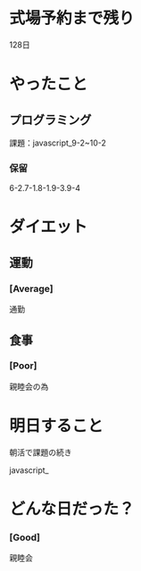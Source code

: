 # 式場予約まで残り

128日

# やったこと

## プログラミング

課題：javascript_9-2~10-2

### 保留
6-2.7-1.8-1.9-3.9-4

# ダイエット

## 運動 

### [Average]

通勤

## 食事

### [Poor]

親睦会の為

# 明日すること

朝活で課題の続き

javascript_

# どんな日だった？

### [Good]

親睦会
